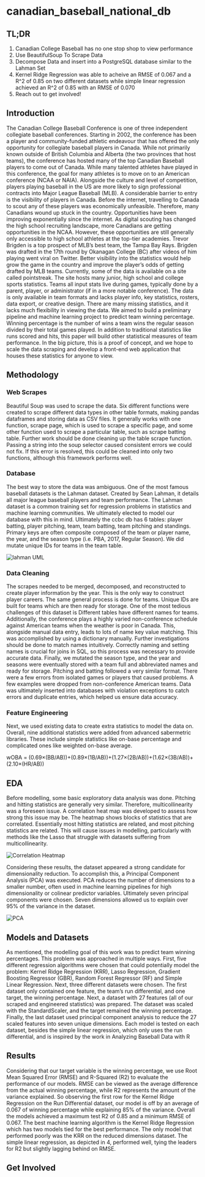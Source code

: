 # canadian_baseball_national_db

## TL;DR
1. Canadian College Baseball has no one stop shop to view performance
2. Use BeautifulSoup To Scrape Data
3. Decompose Data and insert into a PostgreSQL database similar to the Lahman Set
4. Kernel Ridge Regression was able to acheive an RMSE of 0.067 and a R^2 of 0.85 on two different datasets while simple linear regression achieved an R^2 of 0.85 with an RMSE of 0.070
5. Reach out to get involved!

## Introduction
The Canadian College Baseball Conference is one of three independent collegiate baseball conferences. Starting in 2002, the conference has been a player and community-funded athletic endeavour that has offered the only opportunity for collegiate baseball players in Canada. While not primarily known outside of British Columbia and Alberta (the two provinces that host teams), the conference has hosted many of the top Canadian Baseball players to come out of Canada. While many talented athletes have played in this conference, the goal for many athletes is to move on to an American conference (NCAA or NAIA). Alongside the culture and level of competition, players playing baseball in the US are more likely to sign professional contracts into Major League Baseball (MLB). A considerable barrier to entry is the visibility of players in Canada. Before the internet, travelling to Canada to scout any of these players was economically unfeasible. Therefore, many Canadians wound up stuck in the country. Opportunities have been improving exponentially since the internet. As digital scouting has changed the high school recruiting landscape, more Canadians are getting opportunities in the NCAA. However, these opportunities are still generally only accessible to high school athletes at the top-tier academies. Trevor Brigden is a top prospect of MLB’s best team, the Tampa Bay Rays. Brigden was drafted in the 17th round by Okanagan College (BC) after videos of him playing went viral on Twitter. Better visibility into the statistics would help grow the game in the country and improve the player’s odds of getting drafted by MLB teams. Currently, some of the data is available on a site called pointstreak. The site hosts many junior, high school and college sports statistics. Teams all input stats live during games, typically done by a parent, player, or administrator (if in a more notable conference). The data is only available in team formats and lacks player info, key statistics, rosters, data export, or creative design. There are many missing statistics, and it lacks much flexibility in viewing the data. We aimed to build a preliminary pipeline and machine learning project to predict team winning percentage. Winning percentage is the number of wins a team wins the regular season divided by their total games played. In addition to traditional statistics like runs scored and hits, this paper will build other statistical measures of team performance. In the big picture, this is a proof of concept, and we hope to scale the data scraping and develop a front-end web application that houses these statistics for anyone to view.

## Methodology
### Web Scrapes
Beautiful Soup was used to scrape the data. Six different functions were created to scrape different data types in other table formats, making pandas dataframes and storing data as CSV files. It generally works with one function, scrape page, which is used to scrape a specific page, and some other function used to scrape a particular table, such as scrape batting table. Further work should be done cleaning up the table scrape function. Passing a string into the soup selector caused consistent errors we could not fix. If this error is resolved, this could be cleaned into only two functions, although this framework performs well.

### Database
The best way to store the data was ambiguous. One of the most famous baseball datasets is the Lahman dataset. Created by Sean Lahman, it details all major league baseball players and team
performance. The Lahman dataset is a common training set for regression problems in statistics and machine learning communities. We ultimately elected to model our database with this in mind.
Ultimately the ccbc db has 6 tables: player batting, player pitching, team, team batting, team pitching and standings. Primary keys are often composite composed of the team or player name, the year, and the season type (i.e. PBA, 2017, Regular Season). We did mutate unique IDs for teams in the team table.

![lahman UML](https://github.com/chrisewanik/canadian_baseball_national_db/assets/113730877/bf250376-8ba6-4808-814a-cac28c5e91a6)


### Data Cleaning
The scrapes needed to be merged, decomposed, and reconstructed to create player information by the year. This is the only way to construct player careers. The same general process is done for teams. Unique IDs are built for teams which are then ready for storage. One of the most tedious challenges of this dataset is Different tables have different names for teams. Additionally, the conference plays a highly varied non-conference schedule against American teams when the weather is poor in Canada. This, alongside manual data entry, leads to lots of name key value matching. This was accomplished by using a dictionary manually. Further investigations should be done to match names intuitively. Correctly naming and setting names is crucial for joins in SQL, so this process was necessary to provide accurate data. Finally, we mutated the season type, and the year and seasons were eventually stored with a team full and abbreviated names and ready for storage. Pitching and batting followed a very similar format. There were a few errors from isolated games or players that caused problems. A few examples were dropped from non-conference American teams. Data was ultimately inserted into databases with violation exceptions to catch errors and duplicate entries, which helped us ensure data accuracy.

### Feature Engineering

Next, we used existing data to create extra statistics to model the data on. Overall, nine additional statistics were added from advanced sabermetric libraries. These include simple statistics like on-base percentage and complicated ones like weighted on-base average.

wOBA = (0.69×(BB/AB))+(0.89×(1B/AB))+(1.27×(2B/AB))+(1.62×(3B/AB))+(2.10×(HR/AB))

## EDA

Before modelling, some basic exploratory data analysis was done. Pitching and hitting statistics are generally very similar. Therefore, multicollinearity was a foreseen issue. A correlation heat map was developed to assess how strong this issue may be. The heatmap shows blocks of statistics that are correlated. Essentially most hitting statistics are related, and most pitching statistics are related. This will cause issues in modelling, particularly with methods like the Lasso that struggle with datasets suffering from multicollinearity. 

![Correlation Heatmap](https://github.com/chrisewanik/canadian_baseball_national_db/assets/113730877/0da1323c-c9b9-4b46-9eba-c79dacc518c4)

Considering these results, the dataset appeared a strong candidate for dimensionality reduction. To accomplish this, a Principal Component Analysis (PCA) was executed. PCA reduces the number of dimensions to a smaller number, often used in machine learning pipelines for high dimensionality or colinear predictor variables. Ultimately seven principal components were chosen. Seven dimensions allowed us to explain over 95% of the variance in the dataset.

![PCA](https://github.com/chrisewanik/canadian_baseball_national_db/assets/113730877/f4ef9509-00cc-42fe-8316-a838553651ed)

## Models and Datasets
As mentioned, the modelling goal of this work was to predict team winning percentages. This problem was approached in multiple ways. First, five different regression algorithms were chosen that could potentially model the problem: Kernel Ridge Regression (KRR), Lasso Regression, Gradient Boosting Regressor (GBR), Random Forest Regressor (RF) and Simple Linear Regression. Next, three different datasets were chosen. The first dataset only contained one feature, the team’s run differential, and one target, the winning percentage. Next, a dataset with 27 features (all of our scraped and engineered statistics) was prepared. The dataset was scaled with the StandardScaler, and the target remained the winning percentage. Finally, the last dataset used principal component analysis to reduce the 27 scaled features into seven unique dimensions. Each model is tested on each dataset, besides the simple linear regression, which only uses the run differential, and is inspired by the work in Analyzing Baseball Data with R

## Results

Considering that our target variable is the winning percentage, we use Root Mean Squared Error (RMSE) and R-Squared (R2) to evaluate the performance of our models. RMSE can be viewed as the average difference from the actual winning percentage, while R2 represents the amount of the variance explained. So observing the first row for the Kernel Ridge Regression on the Run Differential dataset, our model is off by an average of 0.067 of winning percentage while explaining 85% of the variance. Overall the models achieved a maximum test R2 of 0.85 and a minimum RMSE of 0.067. The best machine learning algorithm is the Kernel Ridge Regression which has two models tied for the best performance. The only model that performed poorly was the KRR on the reduced dimensions dataset. The simple linear regression, as depicted in 4, performed well, tying the leaders for R2 but slightly lagging behind on RMSE.

## Get Involved
